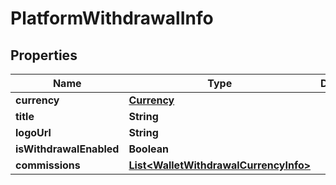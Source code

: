 # PlatformWithdrawalInfo

## Properties
Name | Type | Description | Notes
------------ | ------------- | ------------- | -------------
**currency** | [**Currency**](Currency.md) |  |  [optional]
**title** | **String** |  |  [optional]
**logoUrl** | **String** |  |  [optional]
**isWithdrawalEnabled** | **Boolean** |  |  [optional]
**commissions** | [**List&lt;WalletWithdrawalCurrencyInfo&gt;**](WalletWithdrawalCurrencyInfo.md) |  |  [optional]
